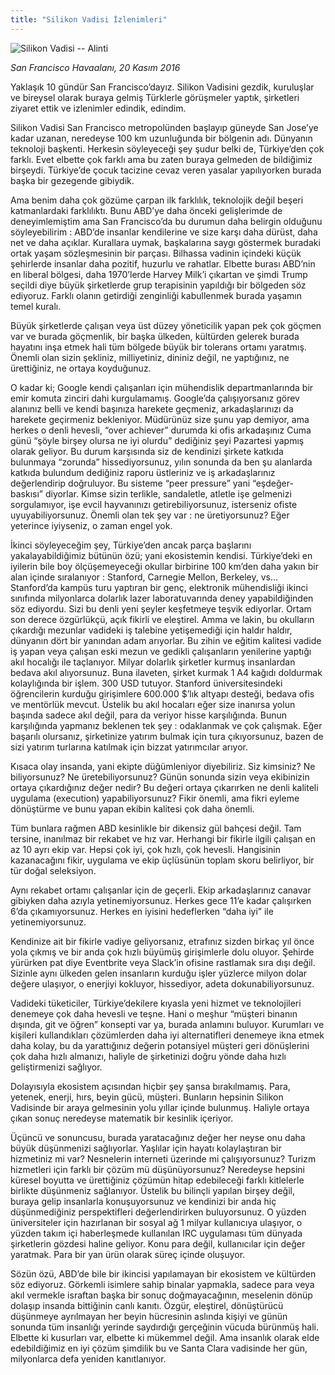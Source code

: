 ```yaml
---
title: "Silikon Vadisi İzlenimleri"
---
```

![Silikon Vadisi -- Alinti]({{site.url}}/assets/silikon.jpg)

_San Francisco Havaalanı, 20 Kasım 2016_

Yaklaşık 10 gündür San Francisco’dayız. Silikon Vadisini gezdik, kuruluşlar ve bireysel olarak buraya gelmiş Türklerle görüşmeler yaptık, şirketleri ziyaret ettik ve izlenimler edindik, edindim.

Silikon Vadisi San Francisco metropolünden başlayıp güneyde San Jose’ye kadar uzanan, neredeyse 100 km uzunluğunda bir bölgenin adı. Dünyanın teknoloji başkenti.
Herkesin söyleyeceği şey şudur belki de, Türkiye’den çok farklı. Evet elbette çok farklı ama bu zaten buraya gelmeden de bildiğimiz birşeydi. Türkiye’de çocuk tacizine cevaz veren yasalar yapılıyorken burada başka bir gezegende gibiydik.

Ama benim daha çok gözüme çarpan ilk farklılık, teknolojik değil beşeri katmanlardaki farklılıktı. Bunu ABD’ye daha önceki gelişlerimde de deneyimlemiştim ama San Francisco’da bu durumun daha belirgin olduğunu söyleyebilirim : ABD’de insanlar kendilerine ve size karşı daha dürüst, daha net ve daha açıklar. Kurallara uymak, başkalarına saygı göstermek buradaki ortak yaşam sözleşmesinin bir parçası. Bilhassa vadinin içindeki küçük şehirlerde insanlar daha pozitif, huzurlu ve rahatlar. Elbette burası ABD’nin en liberal bölgesi, daha 1970’lerde Harvey Milk’i çıkartan ve şimdi Trump seçildi diye büyük şirketlerde grup terapisinin yapıldığı bir bölgeden söz ediyoruz. Farklı olanın getirdiği zenginliği kabullenmek burada yaşamın temel kuralı.

Büyük şirketlerde çalışan veya üst düzey yöneticilik yapan pek çok göçmen var ve burada göçmenlik, bir başka ülkeden, kültürden gelerek burada hayatını inşa etmek hali tüm bölgede büyük bir tolerans ortamı yaratmış. Önemli olan sizin şekliniz, milliyetiniz, dininiz değil, ne yaptığınız, ne ürettiğiniz, ne ortaya koyduğunuz.

O kadar ki; Google kendi çalışanları için mühendislik departmanlarında bir emir komuta zinciri dahi kurgulamamış. Google’da çalışıyorsanız görev alanınız belli ve kendi başınıza harekete geçmeniz, arkadaşlarınızı da harekete geçirmeniz bekleniyor. Müdürünüz size şunu yap demiyor, ama herkes o denli hevesli, “over achiever” durumda ki ofis arkadaşınız Cuma günü “şöyle birşey olursa ne iyi olurdu” dediğiniz şeyi Pazartesi yapmış olarak geliyor. Bu durum karşısında siz de kendinizi şirkete katkıda bulunmaya “zorunda” hissediyorsunuz, yılın sonunda da ben şu alanlarda katkıda bulundum dediğiniz raporu üstleriniz ve iş arkadaşlarınız değerlendirip doğruluyor. Bu sisteme “peer pressure” yani “eşdeğer-baskısı” diyorlar. Kimse sizin terlikle, sandaletle, atletle işe gelmenizi sorgulamıyor, işe evcil hayvanınızı getirebiliyorsunuz, isterseniz ofiste uyuyabiliyorsunuz. Önemli olan tek şey var : ne üretiyorsunuz? Eğer yeterince iyiyseniz, o zaman engel yok.

İkinci söyleyeceğim şey, Türkiye’den ancak parça başlarını yakalayabildiğimiz bütünün özü; yani ekosistemin kendisi. Türkiye’deki en iyilerin bile boy ölçüşemeyeceği okullar birbirine 100 km’den daha yakın bir alan içinde sıralanıyor : Stanford, Carnegie Mellon, Berkeley, vs… Stanford’da kampüs turu yaptıran bir genç, elektronik mühendisliği ikinci sınıfında milyonlarca dolarlık lazer laboratuvarında deney yapabildiğinden söz ediyordu. Sizi bu denli yeni şeyler keşfetmeye teşvik ediyorlar. Ortam son derece özgürlükçü, açık fikirli ve eleştirel. Amma ve lakin, bu okulların çıkardığı mezunlar vadideki iş talebine yetişemediği için haldır haldır, dünyanın dört bir yanından adam arıyorlar. Bu zihin ve eğitim kalitesi vadide iş yapan veya çalışan eski mezun ve gedikli çalışanların yenilerine yaptığı akıl hocalığı ile taçlanıyor. Milyar dolarlık şirketler kurmuş insanlardan bedava akıl alıyorsunuz. Buna ilaveten, şirket kurmak 1 A4 kağıdı doldurmak kolaylığında bir işlem. 300 USD tutuyor. Stanford üniversitesindeki öğrencilerin kurduğu girişimlere 600.000 $’lık altyapı desteği, bedava ofis ve mentörlük mevcut. Üstelik bu akıl hocaları eğer size inanırsa yolun başında sadece akıl değil, para da veriyor hisse karşılığında. Bunun karşılığında yapmanız beklenen tek şey : odaklanmak ve çok çalışmak. Eğer başarılı olursanız, şirketinize yatırım bulmak için tura çıkıyorsunuz, bazen de sizi yatırım turlarına katılmak için bizzat yatırımcılar arıyor.

Kısaca olay insanda, yani ekipte düğümleniyor diyebiliriz. Siz kimsiniz? Ne biliyorsunuz? Ne üretebiliyorsunuz? Günün sonunda sizin veya ekibinizin ortaya çıkardığınız değer nedir? Bu değeri ortaya çıkarırken ne denli kaliteli uygulama (execution) yapabiliyorsunuz? Fikir önemli, ama fikri eyleme dönüştürme ve bunu yapan ekibin kalitesi çok daha önemli.

Tüm bunlara rağmen ABD kesinlikle bir dikensiz gül bahçesi değil. Tam tersine, inanılmaz bir rekabet ve hız var. Herhangi bir fikirle ilgili çalışan en az 10 ayrı ekip var. Hepsi çok iyi, çok hızlı, çok hevesli. Hangisinin kazanacağını fikir, uygulama ve ekip üçlüsünün toplam skoru belirliyor, bir tür doğal seleksiyon.

Aynı rekabet ortamı çalışanlar için de geçerli. Ekip arkadaşlarınız canavar gibiyken daha azıyla yetinemiyorsunuz. Herkes gece 11’e kadar çalışırken 6’da çıkamıyorsunuz. Herkes en iyisini hedeflerken “daha iyi” ile yetinemiyorsunuz.

Kendinize ait bir fikirle vadiye geliyorsanız, etrafınız sizden birkaç yıl önce yola çıkmış ve bir anda çok hızlı büyümüş girişimlerle dolu oluyor. Şehirde yürürken pat diye Eventbrite veya Slack’in ofisine rastlamak sıra dışı değil. Sizinle aynı ülkeden gelen insanların kurduğu işler yüzlerce milyon dolar değere ulaşıyor, o enerjiyi kokluyor, hissediyor, adeta dokunabiliyorsunuz.

Vadideki tüketiciler, Türkiye’dekilere kıyasla yeni hizmet ve teknolojileri denemeye çok daha hevesli ve teşne. Hani o meşhur “müşteri binanın dışında, git ve öğren” konsepti var ya, burada anlamını buluyor. Kurumları ve kişileri kullandıkları çözümlerden daha iyi alternatifleri denemeye ikna etmek daha kolay, bu da yarattığınız değerin potansiyel müşteri geri dönüşlerini çok daha hızlı almanızı, haliyle de şirketinizi doğru yönde daha hızlı geliştirmenizi sağlıyor.

Dolayısıyla ekosistem açısından hiçbir şey şansa bırakılmamış. Para, yetenek, enerji, hırs, beyin gücü, müşteri. Bunların hepsinin Silikon Vadisinde bir araya gelmesinin yolu yıllar içinde bulunmuş. Haliyle ortaya çıkan sonuç neredeyse matematik bir kesinlik içeriyor.

Üçüncü ve sonuncusu, burada yaratacağınız değer her neyse onu daha büyük düşünmenizi sağlıyorlar. Yaşlılar için hayatı kolaylaştıran bir hizmetiniz mi var? Nesnelerin interneti üzerinde mi çalışıyorsunuz? Turizm hizmetleri için farklı bir çözüm mü düşünüyorsunuz? Neredeyse hepsini küresel boyutta ve ürettiğiniz çözümün hitap edebileceği farklı kitlelerle birlikte düşünmeniz sağlanıyor. Üstelik bu bilinçli yapılan birşey değil, buraya gelip insanlarla konuşuyorsunuz ve kendinizi bir anda hiç düşünmediğiniz perspektifleri değerlendirirken buluyorsunuz. O yüzden üniversiteler için hazırlanan bir sosyal ağ 1 milyar kullanıcıya ulaşıyor, o yüzden takım içi haberleşmede kullanılan IRC uygulaması tüm dünyada şirketlerin gözdesi haline geliyor. Konu para değil, kullanıcılar için değer yaratmak. Para bir yan ürün olarak süreç içinde oluşuyor.

Sözün özü, ABD’de bile bir ikincisi yapılamayan bir ekosistem ve kültürden söz ediyoruz. Görkemli isimlere sahip binalar yapmakla, sadece para veya akıl vermekle israftan başka bir sonuç doğmayacağının, meselenin dönüp dolaşıp insanda bittiğinin canlı kanıtı. Özgür, eleştirel, dönüştürücü düşünmeye ayrılmayan her beyin hücresinin aslında kişiyi ve günün sonunda tüm insanlığı yerinde saydırdığı gerçeğinin vücuda bürünmüş hali. Elbette ki kusurları var, elbette ki mükemmel değil. Ama insanlık olarak elde edebildiğimiz en iyi çözüm şimdilik bu ve Santa Clara vadisinde her gün, milyonlarca defa yeniden kanıtlanıyor.

